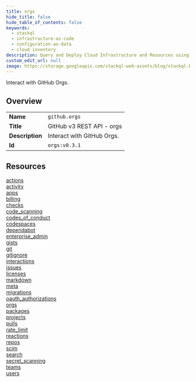 ```yaml
---
title: orgs
hide_title: false
hide_table_of_contents: false
keywords:
  - stackql
  - infrastructure-as-code
  - configuration-as-data
  - cloud inventory
description: Query and Deploy Cloud Infrastructure and Resources using SQL
custom_edit_url: null
image: https://storage.googleapis.com/stackql-web-assets/blog/stackql-blog-post-featured-image.png
---
```

Interact with GitHub Orgs.  
    

## Overview
<table><tbody>
<tr><td><b>Name</b></td><td><code>github.orgs</code></td></tr>
<tr><td><b>Title</b></td><td>GitHub v3 REST API - orgs</td></tr>
<tr><td><b>Description</b></td><td>Interact with GitHub Orgs.</td></tr>
<tr><td><b>Id</b></td><td><code>orgs:v0.3.1</code></td></tr>
</tbody></table>

## Resources
<div class="row">
<div class="providerDocColumn">
<a href="/docs/providers/github/orgs/actions/index.md">actions</a><br />
<a href="/docs/providers/github/orgs/activity/index.md">activity</a><br />
<a href="/docs/providers/github/orgs/apps/index.md">apps</a><br />
<a href="/docs/providers/github/orgs/billing/index.md">billing</a><br />
<a href="/docs/providers/github/orgs/checks/index.md">checks</a><br />
<a href="/docs/providers/github/orgs/code_scanning/index.md">code_scanning</a><br />
<a href="/docs/providers/github/orgs/codes_of_conduct/index.md">codes_of_conduct</a><br />
<a href="/docs/providers/github/orgs/codespaces/index.md">codespaces</a><br />
<a href="/docs/providers/github/orgs/dependabot/index.md">dependabot</a><br />
<a href="/docs/providers/github/orgs/enterprise_admin/index.md">enterprise_admin</a><br />
<a href="/docs/providers/github/orgs/gists/index.md">gists</a><br />
<a href="/docs/providers/github/orgs/git/index.md">git</a><br />
<a href="/docs/providers/github/orgs/gitignore/index.md">gitignore</a><br />
<a href="/docs/providers/github/orgs/interactions/index.md">interactions</a><br />
<a href="/docs/providers/github/orgs/issues/index.md">issues</a><br />
<a href="/docs/providers/github/orgs/licenses/index.md">licenses</a><br />
</div>
<div class="providerDocColumn">
<a href="/docs/providers/github/orgs/markdown/index.md">markdown</a><br />
<a href="/docs/providers/github/orgs/meta/index.md">meta</a><br />
<a href="/docs/providers/github/orgs/migrations/index.md">migrations</a><br />
<a href="/docs/providers/github/orgs/oauth_authorizations/index.md">oauth_authorizations</a><br />
<a href="/docs/providers/github/orgs/orgs/index.md">orgs</a><br />
<a href="/docs/providers/github/orgs/packages/index.md">packages</a><br />
<a href="/docs/providers/github/orgs/projects/index.md">projects</a><br />
<a href="/docs/providers/github/orgs/pulls/index.md">pulls</a><br />
<a href="/docs/providers/github/orgs/rate_limit/index.md">rate_limit</a><br />
<a href="/docs/providers/github/orgs/reactions/index.md">reactions</a><br />
<a href="/docs/providers/github/orgs/repos/index.md">repos</a><br />
<a href="/docs/providers/github/orgs/scim/index.md">scim</a><br />
<a href="/docs/providers/github/orgs/search/index.md">search</a><br />
<a href="/docs/providers/github/orgs/secret_scanning/index.md">secret_scanning</a><br />
<a href="/docs/providers/github/orgs/teams/index.md">teams</a><br />
<a href="/docs/providers/github/orgs/users/index.md">users</a><br />
</div>
</div>
